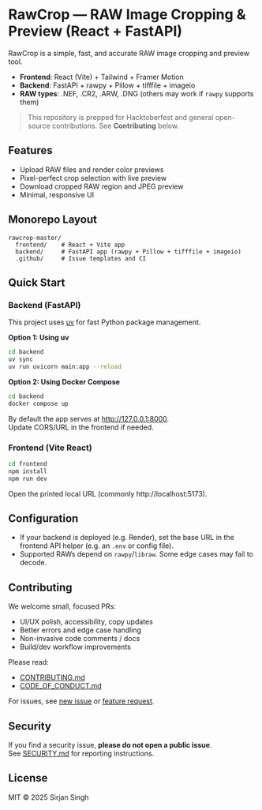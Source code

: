 # RawCrop — RAW Image Cropping & Preview (React + FastAPI)

RawCrop is a simple, fast, and accurate RAW image cropping and preview tool.

- **Frontend**: React (Vite) + Tailwind + Framer Motion  
- **Backend**: FastAPI + rawpy + Pillow + tifffile + imageio  
- **RAW types**: .NEF, .CR2, .ARW, .DNG (others may work if `rawpy` supports them)

> This repository is prepped for Hacktoberfest and general open-source contributions. See **Contributing** below.

## Features
- Upload RAW files and render color previews
- Pixel-perfect crop selection with live preview
- Download cropped RAW region and JPEG preview
- Minimal, responsive UI

## Monorepo Layout

```
rawcrop-master/
  frontend/    # React + Vite app
  backend/     # FastAPI app (rawpy + Pillow + tifffile + imageio)
  .github/     # Issue templates and CI
```

## Quick Start

### Backend (FastAPI)

This project uses [uv](https://github.com/astral-sh/uv) for fast Python package management.

**Option 1: Using uv**
```bash
cd backend
uv sync
uv run uvicorn main:app --reload
```

**Option 2: Using Docker Compose**
```bash
cd backend
docker compose up
```

By default the app serves at http://127.0.0.1:8000.  
Update CORS/URL in the frontend if needed.

### Frontend (Vite React)

```bash
cd frontend
npm install
npm run dev
```

Open the printed local URL (commonly http://localhost:5173).

## Configuration

- If your backend is deployed (e.g. Render), set the base URL in the frontend API helper (e.g. an `.env` or config file).
- Supported RAWs depend on `rawpy`/`libraw`. Some edge cases may fail to decode.

## Contributing

We welcome small, focused PRs:
- UI/UX polish, accessibility, copy updates
- Better errors and edge case handling
- Non-invasive code comments / docs
- Build/dev workflow improvements

Please read:
- [CONTRIBUTING.md](CONTRIBUTING.md)
- [CODE_OF_CONDUCT.md](CODE_OF_CONDUCT.md)

For issues, see [new issue](.github/ISSUE_TEMPLATE/bug_report.md) or [feature request](.github/ISSUE_TEMPLATE/feature_request.md).

## Security

If you find a security issue, **please do not open a public issue**.  
See [SECURITY.md](SECURITY.md) for reporting instructions.

## License

MIT © 2025 Sirjan Singh
